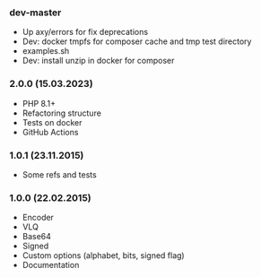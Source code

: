 ### dev-master

* Up axy/errors for fix deprecations
* Dev: docker tmpfs for composer cache and tmp test directory
* examples.sh
* Dev: install unzip in docker for composer

### 2.0.0 (15.03.2023)

* PHP 8.1+
* Refactoring structure
* Tests on docker
* GitHub Actions

### 1.0.1 (23.11.2015)

* Some refs and tests

### 1.0.0 (22.02.2015)

* Encoder
* VLQ
* Base64
* Signed
* Custom options (alphabet, bits, signed flag)
* Documentation
